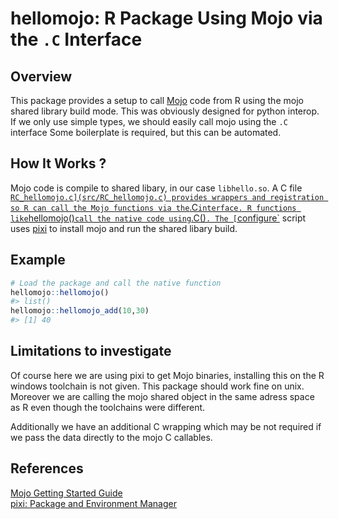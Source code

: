 
# hellomojo: R Package Using Mojo via the `.C` Interface

## Overview

This package provides a setup to call
[Mojo](https://www.modular.com/mojo) code from R using the mojo shared
library build mode. This was obviously designed for python interop. If
we only use simple types, we should easily call mojo using the `.C`
interface Some boilerplate is required, but this can be automated.

## How It Works ?

Mojo code is compile to shared libary, in our case `libhello.so`. A C
file
[`RC_hellomojo.c](src/RC_hellomojo.c) provides wrappers and registration so R can call the Mojo functions via the`.C`interface. R functions like`hellomojo()`call the native code using`.C()`. The [`configure\`](configure)
script uses [pixi](https://pixi.sh/) to install mojo and run the shared
libary build.

## Example

``` r
# Load the package and call the native function
hellomojo::hellomojo()
#> list()
hellomojo::hellomojo_add(10,30)
#> [1] 40
```

## Limitations to investigate

Of course here we are using pixi to get Mojo binaries, installing this
on the R windows toolchain is not given. This package should work fine
on unix. Moreover we are calling the mojo shared object in the same
adress space as R even though the toolchains were different.

Additionally we have an additional C wrapping which may be not required
if we pass the data directly to the mojo C callables.

## References

[Mojo Getting Started
Guide](https://docs.modular.com/mojo/manual/get-started)  
[pixi: Package and Environment Manager](https://pixi.sh/)

